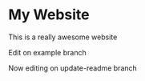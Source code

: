 # My Website

This is a really awesome website


Edit on example branch

Now editing on update-readme branch
